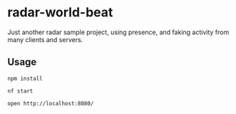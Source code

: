 # radar-world-beat

Just another radar sample project, using presence, and faking activity from many clients and servers. 

## Usage

    npm install 
    
    nf start
    
    open http://localhost:8080/
    
